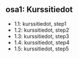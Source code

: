 ## osa1: Kurssitiedot

* 1.1: kurssitiedot, step1
* 1.2: kurssitiedot, step2
* 1.3: kurssitiedot, step3
* 1.4: kurssitiedot, step4
* 1.5: kurssitiedot, step5
